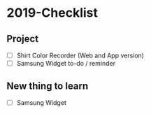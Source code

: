 # 2019-Checklist

## Project

- [ ] Shirt Color Recorder (Web and App version)
- [ ] Samsung Widget to-do / reminder

## New thing to learn

- [ ] Samsung Widget
